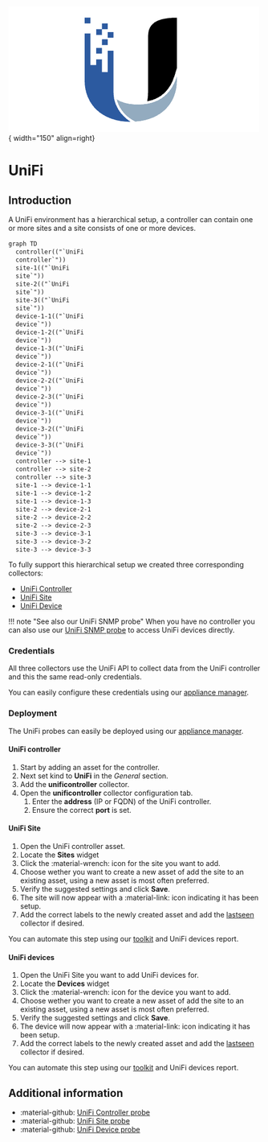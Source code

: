 ![UniFi-Probe](../../images/probe_unifi.png){ width="150" align=right}

# UniFi

## Introduction

A UniFi environment has a hierarchical setup, a controller can contain one or more sites and a site consists of one or more devices. 

``` mermaid
graph TD
  controller(("`UniFi
  controller`"))
  site-1(("`UniFi
  site`"))
  site-2(("`UniFi
  site`"))
  site-3(("`UniFi
  site`"))
  device-1-1(("`UniFi
  device`"))
  device-1-2(("`UniFi
  device`"))
  device-1-3(("`UniFi
  device`"))
  device-2-1(("`UniFi
  device`"))
  device-2-2(("`UniFi
  device`"))
  device-2-3(("`UniFi
  device`"))
  device-3-1(("`UniFi
  device`"))
  device-3-2(("`UniFi
  device`"))
  device-3-3(("`UniFi
  device`"))
  controller --> site-1
  controller --> site-2
  controller --> site-3
  site-1 --> device-1-1
  site-1 --> device-1-2
  site-1 --> device-1-3
  site-2 --> device-2-1
  site-2 --> device-2-2
  site-2 --> device-2-3
  site-3 --> device-3-1
  site-3 --> device-3-2
  site-3 --> device-3-3
```

To fully support this hierarchical setup we created three corresponding collectors:

* [UniFi Controller](./unifi.md#unifi-controller)
* [UniFi Site](./unifi.md#unifi-site)
* [UniFi Device](./unifi.md#unifi-devices)


!!! note "See also our UniFi SNMP probe"
    When you have no controller you can also use our [UniFi SNMP probe](./snmp/unifi.md) to access UniFi devices directly.

### Credentials

All three collectors use the UniFi API to collect data from the UniFi controller and this the same read-only credentials.

You can easily configure these credentials using our [appliance manager](./appliance/appliance_manager.md).

### Deployment

The UniFi probes can easily be deployed using our [appliance manager](./appliance/appliance_manager.md).

#### UniFi controller

1. Start by adding an asset for the controller.
2. Next set kind to **UniFi** in the *General* section.
3. Add the **unificontroller** collector.
4. Open the **unificontroller** collector configuration tab.
      1. Enter the **address** (IP or FQDN) of the UniFi controller.
      2. Ensure the correct **port** is set.

#### UniFi Site

1. Open the UniFi controller asset.
2. Locate the **Sites** widget
3. Click the :material-wrench: icon for the site you want to add.
4. Choose wether you want to create a new asset of add the site to an existing asset, using a new asset is most often preferred.
5. Verify the suggested settings and click **Save**.
6. The site will now appear with a :material-link: icon indicating it has been setup.
7. Add the correct labels to the newly created asset and add the [lastseen](./../services/last_seen.md) collector if desired.

You can automate this step using our [toolkit](https://github.com/infrasonar/toolkit) and UniFi devices report.

#### UniFi devices

1. Open the UniFi Site you want to add UniFi devices for.
2. Locate the **Devices** widget
3. Click the :material-wrench: icon for the device you want to add.
4. Choose wether you want to create a new asset of add the site to an existing asset, using a new asset is most often preferred.
5. Verify the suggested settings and click **Save**.
6. The device will now appear with a :material-link: icon indicating it has been setup.
7. Add the correct labels to the newly created asset and add the [lastseen](./../services/last_seen.md) collector if desired.

You can automate this step using our [toolkit](https://github.com/infrasonar/toolkit) and UniFi devices report.

## Additional information

* :material-github: [UniFi Controller probe](https://github.com/infrasonar/unificontroller-probe)
* :material-github: [UniFi Site probe](https://github.com/infrasonar/unifisite-probe)
* :material-github: [UniFi Device probe](https://github.com/infrasonar/unifidevice-probe)